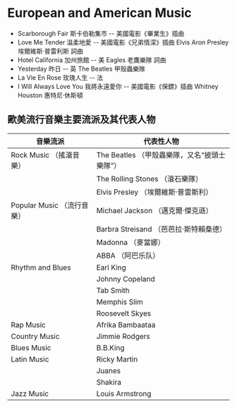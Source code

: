 # European and American Music

* Scarborough Fair 斯卡伯勒集市 -- 美國電影《畢業生》插曲
* Love Me Tender 温柔地愛 -- 美國電影《兄弟情深》插曲 
    Elvis Aron Presley 埃爾維斯·普雷利斯 詞曲
* Hotel California 加州旅館 -- 美 Eagles 老鷹樂隊 詞曲
* Yesterday 昨日 -- 英 The Beatles 甲殼蟲樂隊 
* La Vie En Rose 玫瑰人生 -- 法
* I Will Always Love You 我將永遠愛你 -- 美國電影《保鏢》插曲
    Whitney Houston 惠特尼·休斯頓 

## 歐美流行音樂主要流派及其代表人物

| 音樂流派                   | 代表性人物                                   |
| -------------------------- | -------------------------------------------- |
| Rock Music （搖滾音樂）    | The Beatles （甲殼蟲樂隊，又名“披頭士樂隊”） |
|                            | The Rolling Stones （滾石樂隊）              |
|                            | Elvis Presley （埃爾維斯·普雷斯利）          |
| Popular Music （流行音樂） | Michael Jackson （邁克爾·傑克遜）            |
|                            | Barbra Streisand （芭芭拉·斯特賴桑德）       |
|                            | Madonna （麥當娜）                           |
|                            | ABBA （阿巴乐队）                            |
| Rhythm and Blues           | Earl King                                    |
|                            | Johnny Copeland                              |
|                            | Tab Smith                                    |
|                            | Memphis Slim                                 |
|                            | Roosevelt Skyes                              |
| Rap Music                  | Afrika Bambaataa                             |
| Country Music              | Jimmie Rodgers                               |
| Blues Music                | B.B.King                                     |
| Latin Music                | Ricky Martin                                 |
|                            | Juanes                                       |
|                            | Shakira                                      |
| Jazz Music                 | Louis Armstrong                              |



